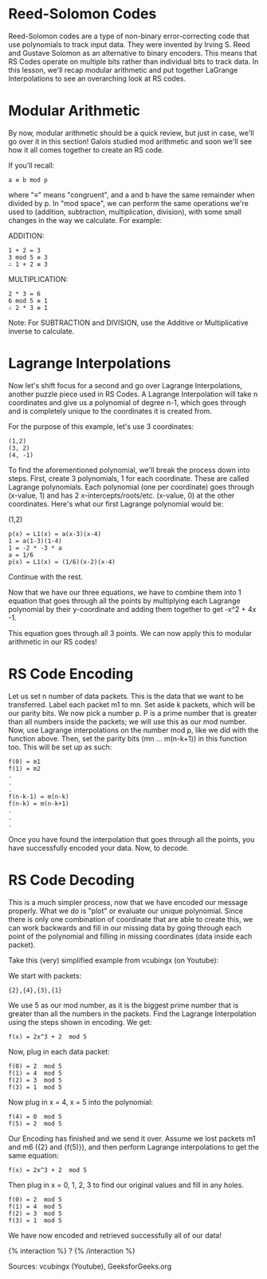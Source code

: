 # Reed-Solomon Codes

Reed-Solomon codes are a type of non-binary error-correcting code that use polynomials to track input data. They were invented by Irving S. Reed and Gustave Solomon as an alternative to binary encoders. This means that RS Codes operate on multiple bits rather than individual bits to track data. In this lesson, we'll recap modular arithmetic and put together LaGrange Interpolations to see an overarching look at RS codes. 

# Modular Arithmetic

By now, modular arithmetic should be a quick review, but just in case, we'll go over it in this section! Galois studied mod arithmetic and soon we'll see how it all comes together to create an RS code.

If you'll recall:

    a ≡ b mod p

where "≡" means "congruent", and a and b have the same remainder when divided by p. In "mod space", we can perform the same operations we're used to (addition, subtraction, multiplication, division), with some small changes in the way we calculate. For example:

ADDITION:

    1 + 2 = 3
    3 mod 5 ≡ 3
    ∴ 1 + 2 ≡ 3

MULTIPLICATION:

    2 * 3 = 6
    6 mod 5 ≡ 1
    ∴ 2 * 3 ≡ 1

Note: For SUBTRACTION and DIVISION, use the Additive or Multiplicative inverse to calculate.


# Lagrange Interpolations

Now let's shift focus for a second and go over Lagrange Interpolations, another puzzle piece used in RS Codes. A Lagrange Interpolation will take n coordinates and give us a polynomial of degree n-1, which goes through and is completely unique to the coordinates it is created from.

For the purpose of this example, let's use 3 coordinates:

    (1,2)
    (3, 2)
    (4, -1)

To find the aforementioned polynomial, we'll break the process down into steps. First, create 3 polynomials, 1 for each coordinate. These are called Lagrange polynomials. Each polynomial (one per coordinate) goes through (x-value, 1) and has 2 x-intercepts/roots/etc. (x-value, 0) at the other coordinates. Here's what our first Lagrange polynomial would be:

(1,2)

    p(x) = L1(x) = a(x-3)(x-4)
    1 = a(1-3)(1-4)
    1 = -2 * -3 * a
    a = 1/6
    p(x) = L1(x) = (1/6)(x-2)(x-4)


Continue with the rest. 


Now that we have our three equations, we have to combine them into 1 equation that goes through all the points by multiplying each Lagrange polynomial by their y-coordinate and adding them together to get -x^2 + 4x -1. 

This equation goes through all 3 points. We can now apply this to modular arithmetic in our RS codes!

# RS Code Encoding

Let us set n number of data packets. This is the data that we want to be transferred. Label each packet m1 to mn. Set aside k packets, which will be our parity bits. We now pick a number p. P is a prime number that is greater than all numbers inside the packets; we will use this as our mod number. Now, use Lagrange interpolations on the number mod p, like we did with the function above. Then, set the parity bits (mn ... m(n-k+1)) in this function too. This will be set up as such:

    f(0) = m1
    f(1) = m2
    .
    .
    .
    f(n-k-1) = m(n-k)
    f(n-k) = m(n-k+1)
    .
    .
    .

Once you have found the interpolation that goes through all the points, you have successfully encoded your data. Now, to decode.

# RS Code Decoding

This is a much simpler process, now that we have encoded our message properly. What we do is "plot" or evaluate our unique polynomial. Since there is only one combination of coordinate that are able to create this, we can work backwards and fill in our missing data by going through each point of the polynomial and filling in missing coordinates (data inside each packet).

Take this (very) simplified example from vcubingx (on Youtube):

We start with packets:
    
    {2},{4},{3},{1}

We use 5 as our mod number, as it is the biggest prime number that is greater than all the numbers in the packets. Find the Lagrange Interpolation using the steps shown in encoding. We get:

    f(x) = 2x^3 + 2  mod 5

Now, plug in each data packet:

    f(0) = 2  mod 5
    f(1) = 4  mod 5
    f(2) = 3  mod 5
    f(3) = 1  mod 5

Now plug in x = 4, x = 5 into the polynomial:
    
    f(4) = 0  mod 5
    f(5) = 2  mod 5

Our Encoding has finished and we send it over. Assume we lost packets m1 and m6 ({2} and {f(5)}), and then perform Lagrange interpolations to get the same equation:

    f(x) = 2x^3 + 2  mod 5

Then plug in x = 0, 1, 2, 3 to find our original values and fill in any holes. 

    f(0) = 2  mod 5
    f(1) = 4  mod 5
    f(2) = 3  mod 5
    f(3) = 1  mod 5

We have now encoded and retrieved successfully all of our data! 

{% interaction %}
? 
{% /interaction %}

Sources: vcubingx (Youtube), GeeksforGeeks.org
    
    
    

    


    







